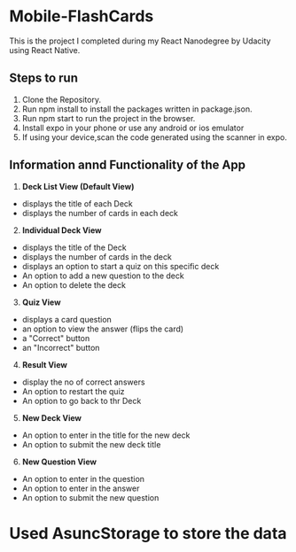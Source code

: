 # Mobile-FlashCards
This is the project I completed during my React Nanodegree by Udacity using React Native.

## Steps to run
1. Clone the Repository.
2. Run npm install to install the packages written in package.json.
3. Run npm start to run the project in the browser. 
4. Install expo in your phone or use any android or ios emulator
5. If using your device,scan the code generated using the scanner in expo.

## Information annd Functionality of the App
1. **Deck List View (Default View)**
* displays the title of each Deck
* displays the number of cards in each deck
2. **Individual Deck View**
* displays the title of the Deck
* displays the number of cards in the deck
* displays an option to start a quiz on this specific deck
* An option to add a new question to the deck
* An option to delete the deck
 3. **Quiz View**
* displays a card question
* an option to view the answer (flips the card)
* a "Correct" button
* an "Incorrect" button
4. **Result View**
* display the no of correct answers
* An option to restart the quiz
* An option to go back to thr Deck
5. **New Deck View**
* An option to enter in the title for the new deck
* An option to submit the new deck title
6. **New Question View**
* An option to enter in the question
* An option to enter in the answer
* An option to submit the new question
  
# Used AsuncStorage to store the data
